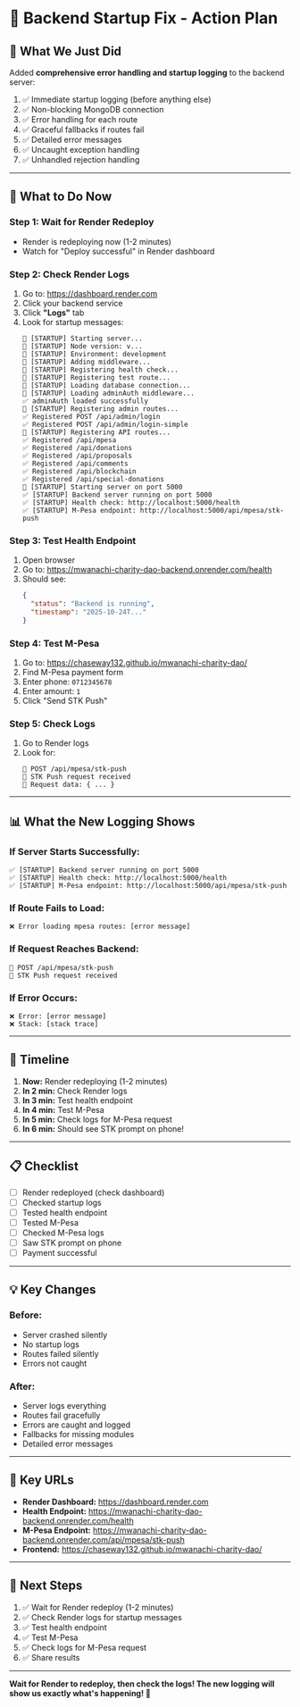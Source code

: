 # 🔧 Backend Startup Fix - Action Plan

## 🎯 **What We Just Did**

Added **comprehensive error handling and startup logging** to the backend server:

1. ✅ Immediate startup logging (before anything else)
2. ✅ Non-blocking MongoDB connection
3. ✅ Error handling for each route
4. ✅ Graceful fallbacks if routes fail
5. ✅ Detailed error messages
6. ✅ Uncaught exception handling
7. ✅ Unhandled rejection handling

---

## 🚀 **What to Do Now**

### Step 1: Wait for Render Redeploy
- Render is redeploying now (1-2 minutes)
- Watch for "Deploy successful" in Render dashboard

### Step 2: Check Render Logs
1. Go to: https://dashboard.render.com
2. Click your backend service
3. Click **"Logs"** tab
4. Look for startup messages:
   ```
   🚀 [STARTUP] Starting server...
   🚀 [STARTUP] Node version: v...
   🚀 [STARTUP] Environment: development
   🚀 [STARTUP] Adding middleware...
   🚀 [STARTUP] Registering health check...
   🚀 [STARTUP] Registering test route...
   🚀 [STARTUP] Loading database connection...
   🚀 [STARTUP] Loading adminAuth middleware...
   ✅ adminAuth loaded successfully
   🚀 [STARTUP] Registering admin routes...
   ✅ Registered POST /api/admin/login
   ✅ Registered POST /api/admin/login-simple
   🚀 [STARTUP] Registering API routes...
   ✅ Registered /api/mpesa
   ✅ Registered /api/donations
   ✅ Registered /api/proposals
   ✅ Registered /api/comments
   ✅ Registered /api/blockchain
   ✅ Registered /api/special-donations
   🚀 [STARTUP] Starting server on port 5000
   ✅ [STARTUP] Backend server running on port 5000
   ✅ [STARTUP] Health check: http://localhost:5000/health
   ✅ [STARTUP] M-Pesa endpoint: http://localhost:5000/api/mpesa/stk-push
   ```

### Step 3: Test Health Endpoint
1. Open browser
2. Go to: https://mwanachi-charity-dao-backend.onrender.com/health
3. Should see:
   ```json
   {
     "status": "Backend is running",
     "timestamp": "2025-10-24T..."
   }
   ```

### Step 4: Test M-Pesa
1. Go to: https://chaseway132.github.io/mwanachi-charity-dao/
2. Find M-Pesa payment form
3. Enter phone: `0712345678`
4. Enter amount: `1`
5. Click "Send STK Push"

### Step 5: Check Logs
1. Go to Render logs
2. Look for:
   ```
   📡 POST /api/mpesa/stk-push
   📱 STK Push request received
   📝 Request data: { ... }
   ```

---

## 📊 **What the New Logging Shows**

### If Server Starts Successfully:
```
✅ [STARTUP] Backend server running on port 5000
✅ [STARTUP] Health check: http://localhost:5000/health
✅ [STARTUP] M-Pesa endpoint: http://localhost:5000/api/mpesa/stk-push
```

### If Route Fails to Load:
```
❌ Error loading mpesa routes: [error message]
```

### If Request Reaches Backend:
```
📡 POST /api/mpesa/stk-push
📱 STK Push request received
```

### If Error Occurs:
```
❌ Error: [error message]
❌ Stack: [stack trace]
```

---

## 🎯 **Timeline**

1. **Now:** Render redeploying (1-2 minutes)
2. **In 2 min:** Check Render logs
3. **In 3 min:** Test health endpoint
4. **In 4 min:** Test M-Pesa
5. **In 5 min:** Check logs for M-Pesa request
6. **In 6 min:** Should see STK prompt on phone!

---

## 📋 **Checklist**

- [ ] Render redeployed (check dashboard)
- [ ] Checked startup logs
- [ ] Tested health endpoint
- [ ] Tested M-Pesa
- [ ] Checked M-Pesa logs
- [ ] Saw STK prompt on phone
- [ ] Payment successful

---

## 💡 **Key Changes**

### Before:
- Server crashed silently
- No startup logs
- Routes failed silently
- Errors not caught

### After:
- Server logs everything
- Routes fail gracefully
- Errors are caught and logged
- Fallbacks for missing modules
- Detailed error messages

---

## 🔗 **Key URLs**

- **Render Dashboard:** https://dashboard.render.com
- **Health Endpoint:** https://mwanachi-charity-dao-backend.onrender.com/health
- **M-Pesa Endpoint:** https://mwanachi-charity-dao-backend.onrender.com/api/mpesa/stk-push
- **Frontend:** https://chaseway132.github.io/mwanachi-charity-dao/

---

## 🚀 **Next Steps**

1. ✅ Wait for Render redeploy (1-2 minutes)
2. ✅ Check Render logs for startup messages
3. ✅ Test health endpoint
4. ✅ Test M-Pesa
5. ✅ Check logs for M-Pesa request
6. ✅ Share results

---

**Wait for Render to redeploy, then check the logs! The new logging will show us exactly what's happening! 🚀**

